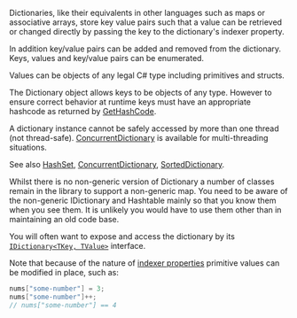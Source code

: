 Dictionaries, like their equivalents in other languages such as maps or associative arrays, store key value pairs such that a value can be retrieved or changed directly by passing the key to the dictionary's indexer property.

In addition key/value pairs can be added and removed from the dictionary. Keys, values and key/value pairs can be enumerated.

Values can be objects of any legal C# type including primitives and structs.

The Dictionary object allows keys to be objects of any type. However to ensure correct behavior at runtime keys must have an appropriate hashcode as returned by [GetHashCode][gethashcode].

A dictionary instance cannot be safely accessed by more than one thread (not thread-safe). [ConcurrentDictionary][concurrent-dictionary] is available for multi-threading situations.

See also [HashSet][hashset], [ConcurrentDictionary][concurrent-dictionary], [SortedDictionary][sorted-dictionary].

Whilst there is no non-generic version of Dictionary a number of classes remain in the library to support a non-generic map. You need to be aware of the non-generic IDictionary and Hashtable mainly so that you know them when you see them. It is unlikely you would have to use them other than in maintaining an old code base.

You will often want to expose and access the dictionary by its [`IDictionary<TKey, TValue>`][idictionary] interface.

Note that because of the nature of [indexer properties][indexer-properties] primitive values can be modified in place, such as:

```csharp
nums["some-number"] = 3;
nums["some-number"]++;
// nums["some-number"] == 4

```

[concurrent-dictionary]: https://docs.microsoft.com/en-gb/dotnet/api/system.collections.concurrent.concurrentdictionary-2?view=netcore-3.1
[hashset]: https://docs.microsoft.com/en-gb/dotnet/api/system.collections.generic.hashset-1?view=netcore-3.1
[gethashcode]: https://docs.microsoft.com/en-us/dotnet/api/system.object.gethashcode?view=netcore-3.1
[sorted-dictionary]: https://docs.microsoft.com/en-us/dotnet/api/system.collections.generic.sorteddictionary-2?view=netcore-3.1
[idictionary]: https://docs.microsoft.com/en-us/dotnet/api/system.collections.generic.idictionary-2?view=netcore-3.1
[indexer-properties]: https://docs.microsoft.com/en-us/dotnet/csharp/programming-guide/indexers/
